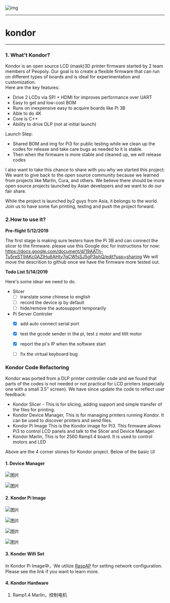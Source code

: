 ![img](./doc-img/kondor-logo.png)

---
# kondor
---
### 1. What't Kondor?
Kondor is an open source LCD (mask)3D printer firmware started by 2 team members of Peopoly. Our goal is to create a flexible firmware that can run on different types of boards and is ideal for experimentation and customization.   
Here are the key features:
-    Drive 2 LCDs via SPI + HDMI for improves performance over UART
-    Easy to get and low-cost BOM 
-    Runs on inexpensive easy to acquire boards like Pi 3B
-    Able to do 4K
-    Core is C++
-    Ability to drive DLP (not at initial launch)

Launch Step:
-    Shared BOM and img for Pi3 for public testing while we clean up the codes for release and take care bugs as needed to it is stable. 
-    Then when the firmware is more stable and cleaned up, we will release codes 

I also want to take this chance to share with you why we started this project: 
We want to give back to the open source community because we learned from projects like Marlin, Cura, and others.
We believe there should be more open source projects launched by Asian developers and we want to do our fair share.

While the project is launched by2 guys from Asia, it belongs to the world. Join us to have some fun printing, testing and push the project forward.

### 2.How to use it?

**Pre-flight  5/12/2019**

The first stage is making sure testers have the Pi 3B and can connect the slicer to the firmware.
please use this Google doc for instructions for now:
https://docs.google.com/document/d/19AATh-Tu5reST9AKc0AZlHu6AHty7qCWfsSJ5gP3phQ/edit?usp=sharing
We will move the descrition to github once we have the firmware more tested out. 

**Todo List 5/14/2019**

Here's some idear we need to do.

- Slicer
    - [ ] translate some chinese to english
    - [ ] record the device ip by default
    - [ ] hide/remove the autosupport temporarily

- Pi Server Controler
    - [x] add auto connect serial port 
    - [x] test the gcode sender in the pi, test z motor and titlt motor
    - [x] report the pi's IP when the software start
    - [ ] fix the virtual keyboard bug



### Kondor Code Refactoring



Kondor was ported from a DLP printer controller code and we found that parts of the codes  is not needed or not practical for LCD printers (especially one with a small 3.5" screen). We have since update the code to reflect user feedback:

- Kondor Slicer - This is for slicing, adding support and simple transfer of the files for printing.
- Kondor Device Manager, This is for managing printers running Kondor. It can be used to discover printers and send files.
- Kondor Pi Image This is the Kondor image for Pi3. This firmware allows Pi3 to control LCD panels and talk to the Slicer and Device Manager.
- Kondor Marlin, This is for 2560 Ramp1.4 board. It is used to control motors and LED

Above are the 4 corner stones for Kondor project.  Below of the basic UI

#### 1. Device Manager
![图片](./doc-img/2019-7-20/kondor-2.jpg)

![图片](./doc-img/2019-7-20/kondor-1.jpg)


#### 2. Kondor Pi Image

![图片](./doc-img/2019-7-20/kondor-3.jpg)

![图片](./doc-img/2019-7-20/kondor-4.jpg)

![图片](./doc-img/2019-7-20/kondor-5.jpg)

![图片](./doc-img/2019-7-20/kondor-6.jpg)

#### 3. Konder Wifi Set

In Kondor Pi Image中，We utilize [RaspAP](https://github.com/billz/raspap-webgui) for setting network configuration. Please see the link if you want to learn more.



#### 4. Kondor Hardware

1. Ramp1.4 Marlin，控制电机



